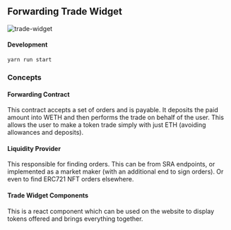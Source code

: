 ## Forwarding Trade Widget

![trade-widget](https://user-images.githubusercontent.com/27389/37170750-b3b211f2-22d9-11e8-8f75-f886790e0f1d.gif)

#### Development

`yarn run start`

### Concepts

#### Forwarding Contract

This contract accepts a set of orders and is payable. It deposits the paid amount into WETH and then performs the trade on behalf of the user. This allows the user to make a token trade simply with just ETH (avoiding allowances and deposits).

#### Liquidity Provider

This responsible for finding orders. This can be from SRA endpoints, or implemented as a market maker (with an additional end to sign orders). Or even to find ERC721 NFT orders elsewhere.

#### Trade Widget Components

This is a react component which can be used on the website to display tokens offered and brings everything together.
